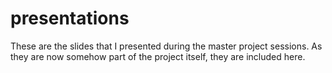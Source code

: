 # presentations

These are the slides that I presented during the master project sessions. As they are now somehow part of the project itself, they are included here.
